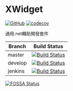 XWidget
=====
[![GitHub](https://img.shields.io/github/license/XuPeiYao/XWidget.svg?style=flat-square)](https://github.com/XuPeiYao/XWidget/blob/master/LICENSE)
[![codecov](https://codecov.io/gh/XuPeiYao/XWidget/branch/master/graph/badge.svg)](https://codecov.io/gh/XuPeiYao/XWidget)

通用.net輔助開發套件

| Branch  | Build Status                                                                                                               |
|---------|----------------------------------------------------------------------------------------------------------------------|
| master  | [![Build Status](https://travis-ci.org/XuPeiYao/XWidget.svg?branch=master)](https://travis-ci.org/XuPeiYao/XWidget)  |
| develop | [![Build Status](https://travis-ci.org/XuPeiYao/XWidget.svg?branch=develop)](https://travis-ci.org/XuPeiYao/XWidget) |
| jenkins | [![Build Status](http://jenkins.gofa.cloud/buildStatus/icon?job=XuPeiYao-XWidget)]() |

[![FOSSA Status](https://app.fossa.io/api/projects/git%2Bgithub.com%2FXuPeiYao%2FXWidget.svg?type=large)](https://app.fossa.io/projects/git%2Bgithub.com%2FXuPeiYao%2FXWidget?ref=badge_large)
